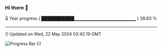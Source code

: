### Hi there 👋

⏳ Year progress { ███████████▁▁▁▁▁▁▁▁▁▁▁▁▁▁▁▁▁▁▁ } 38.83 %

---

⏰ Updated on Wed, 22 May 2024 02:42:19 GMT

![Progress Bar CI](https://github.com/IshwaranRudhara/GIT-ACTION/workflows/Progress%20Bar%20CI/badge.svg)
